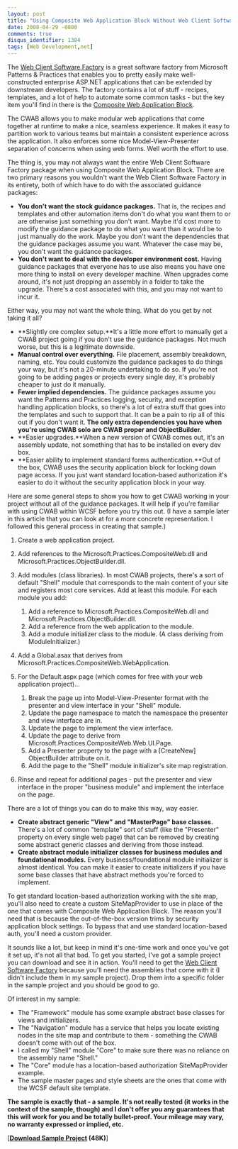 ```yaml
---
layout: post
title: "Using Composite Web Application Block Without Web Client Software Factory"
date: 2008-04-29 -0800
comments: true
disqus_identifier: 1384
tags: [Web Development,net]
---
```

The [Web Client Software Factory](http://www.codeplex.com/websf) is a
great software factory from Microsoft Patterns & Practices that enables
you to pretty easily make well-constructed enterprise ASP.NET
applications that can be extended by downstream developers. The factory
contains a lot of stuff - recipes, templates, and a lot of help to
automate some common tasks - but the key item you'll find in there is
the [Composite Web Application
Block](http://www.codeplex.com/websf/Wiki/View.aspx?title=Composite%20Web%20Clients&referringTitle=Home).

The CWAB allows you to make modular web applications that come together
at runtime to make a nice, seamless experience. It makes it easy to
partition work to various teams but maintain a consistent experience
across the application. It also enforces some nice Model-View-Presenter
separation of concerns when using web forms. Well worth the effort to
use.

The thing is, you may not always want the entire Web Client Software
Factory package when using Composite Web Application Block. There are
two primary reasons you wouldn't want the Web Client Software Factory in
its entirety, both of which have to do with the associated guidance
packages:

-   **You don't want the stock guidance packages.** That is, the recipes
    and templates and other automation items don't do what you want them
    to or are otherwise just something you don't want. Maybe it'd cost
    more to modify the guidance package to do what you want than it
    would be to just manually do the work. Maybe you don't want the
    dependencies that the guidance packages assume you want. Whatever
    the case may be, you don't want the guidance packages.
-   **You don't want to deal with the developer environment cost.**
    Having guidance packages that everyone has to use also means you
    have one more thing to install on every developer machine. When
    upgrades come around, it's not just dropping an assembly in a folder
    to take the upgrade. There's a cost associated with this, and you
    may not want to incur it.

Either way, you may not want the whole thing. What do you get by not
taking it all?

-   **Slightly ore complex setup.**It's a little more effort to manually
    get a CWAB project going if you don't use the guidance packages. Not
    much worse, but this is a legitimate downside.
-   **Manual control over everything.** File placement, assembly
    breakdown, naming, etc. You could customize the guidance packages to
    do things your way, but it's not a 20-minute undertaking to do so.
    If you're not going to be adding pages or projects every single day,
    it's probably cheaper to just do it manually.
-   **Fewer implied dependencies.** The guidance packages assume you
    want the Patterns and Practices logging, security, and exception
    handling application blocks, so there's a lot of extra stuff that
    goes into the templates and such to support that. It can be a pain
    to rip all of this out if you don't want it. **The only extra
    dependencies you have when you're using CWAB solo are CWAB proper
    and ObjectBuilder.**
-   **Easier upgrades.**When a new version of CWAB comes out, it's an
    assembly update, not something that has to be installed on every dev
    box.
-   **Easier ability to implement standard forms authentication.**Out of
    the box, CWAB uses the security application block for locking down
    page access. If you just want standard location-based authorization
    it's easier to do it without the security application block in your
    way.

Here are some general steps to show you how to get CWAB working in your
project without all of the guidance packages. It will help if you're
familiar with using CWAB within WCSF before you try this out. (I have a
sample later in this article that you can look at for a more concrete
representation. I followed this general process in creating that
sample.)

1.  Create a web application project.
2.  Add references to the Microsoft.Practices.CompositeWeb.dll and
    Microsoft.Practices.ObjectBuilder.dll.
3.  Add modules (class libraries). In most CWAB projects, there's a sort
    of default "Shell" module that corresponds to the main content of
    your site and registers most core services. Add at least this
    module. For each module you add:
    1.  Add a reference to Microsoft.Practices.CompositeWeb.dll and
        Microsoft.Practices.ObjectBuilder.dll.
    2.  Add a reference from the web application to the module.
    3.  Add a module initializer class to the module. (A class deriving
        from ModuleInitializer.)

4.  Add a Global.asax that derives from
    Microsoft.Practices.CompositeWeb.WebApplication.
5.  For the Default.aspx page (which comes for free with your web
    application project)...
    1.  Break the page up into Model-View-Presenter format with the
        presenter and view interface in your "Shell" module.
    2.  Update the page namespace to match the namespace the presenter
        and view interface are in.
    3.  Update the page to implement the view interface.
    4.  Update the page to derive from
        Microsoft.Practices.CompositeWeb.Web.UI.Page.
    5.  Add a Presenter property to the page with a [CreateNew]
        ObjectBuilder attribute on it.
    6.  Add the page to the "Shell" module initializer's site map
        registration.

6.  Rinse and repeat for additional pages - put the presenter and view
    interface in the proper "business module" and implement the
    interface on the page.

There are a lot of things you can do to make this way, way easier.

-   **Create abstract generic "View" and "MasterPage" base classes.**
    There's a lot of common "template" sort of stuff (like the
    "Presenter" property on every single web page) that can be removed
    by creating some abstract generic classes and deriving from those
    instead.
-   **Create abstract module initializer classes for business modules
    and foundational modules.** Every business/foundational module
    initializer is almost identical. You can make it easier to create
    initializers if you have some base classes that have abstract
    methods you're forced to implement.

To get standard location-based authorization working with the site map,
you'll also need to create a custom SiteMapProvider to use in place of
the one that comes with Composite Web Application Block. The reason
you'll need that is because the out-of-the-box version trims by security
application block settings. To bypass that and use standard
location-based auth, you'll need a custom provider.

It sounds like a lot, but keep in mind it's one-time work and once
you've got it set up, it's not all that bad. To get you started, I've
got a sample project you can download and see it in action. You'll need
to get the [Web Client Software Factory](http://www.codeplex.com/websf)
because you'll need the assemblies that come with it (I didn't include
them in my sample project). Drop them into a specific folder in the
sample project and you should be good to go.

Of interest in my sample:

-   The "Framework" module has some example abstract base classes for
    views and initializers.
-   The "Navigation" module has a service that helps you locate existing
    nodes in the site map and contribute to them - something the CWAB
    doesn't come with out of the box.
-   I called my "Shell" module "Core" to make sure there was no reliance
    on the assembly name "Shell."
-   The "Core" module has a location-based authorization SiteMapProvider
    example.
-   The sample master pages and style sheets are the ones that come with
    the WCSF default site template.

**The sample is exactly that - a sample. It's not really tested (it
works in the context of the sample, though) and I don't offer you any
guarantees that this will work for you and be totally bullet-proof. Your
mileage may vary, no warranty expressed or implied, etc.**

[**[Download Sample
Project](https://onedrive.live.com/redir?resid=C2CB832A5EC9B707!45422&authkey=!ALfUkBkVR_nnIdw&ithint=file%2czip) (48K)**]

